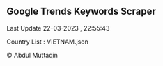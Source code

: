 

## Google Trends Keywords Scraper 
 
Last Update 22-03-2023 , 22:55:43

Country List :
VIETNAM.json



© Abdul Muttaqin 
